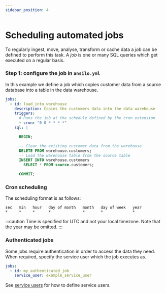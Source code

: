 ```yaml
---
sidebar_position: 4
---
```


# Scheduling automated jobs

To regularly ingest, move, analyse, transform or cache data a _job_ can be defined to perform this task.
A _job_ is one or many SQL queries which get executed on a regular basis.

### Step 1: configure the job in `ansilo.yml`

In this example we define a job which copies customer data from a source database into a table in the data warehouse.

<div className="combined-code-blocks">

```yaml
jobs:
  - id: load_into_warehouse
    description: Copies the customers data into the data warehouse
    triggers:
      # Runs the job at the schedule defined by the cron extension
      - cron: "0 0 * * * *"
    sql: |
```

```sql
      BEGIN;

      -- Clear the existing customer data from the warehouse
      DELETE FROM warehouse.customers;
      -- Load the warehouse table from the source table
      INSERT INTO warehouse.customers
        SELECT * FROM source.customers;

      COMMIT;
```

</div>


### Cron scheduling

The scheduling format is as follows:

```
sec   min   hour   day of month   month   day of week   year
*     *     *      *              *       *             *
```

:::caution
Time is specified for UTC and not your local timezone. Note that the year may be omitted.
:::


### Authenticated jobs

Some jobs require authentication in order to access the data they need.
When required, specify the service user which the job executes as.

```yaml
jobs:
  - id: my_authenticated_job
    service_user: example_service_user
```

See [service users](/advanced/service-users) for how to define service users.

